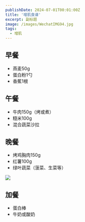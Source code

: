 ```yaml
---
publishDate: 2024-07-01T00:01:00Z
title: '增肌食谱'
excerpt: 副标题
image: /images/WechatIMG94.jpg
tags:
  - 增肌
---
```


## 早餐
- 燕麦50g
- 蛋白粉1勺
- 香蕉1根

## 午餐
- 牛肉150g（烤或煮）
- 糙米100g
- 混合蔬菜沙拉

## 晚餐
- 烤鸡胸肉150g
- 红薯100g
- 绿叶蔬菜（菠菜、生菜等）

![](/images/WechatIMG92.jpg)

## 加餐
- 蛋白棒
- 牛奶或酸奶
